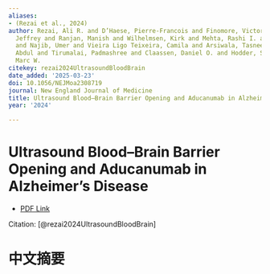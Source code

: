 ```yaml
---
aliases:
- (Rezai et al., 2024)
author: Rezai, Ali R. and D’Haese, Pierre-Francois and Finomore, Victor and Carpenter,
  Jeffrey and Ranjan, Manish and Wilhelmsen, Kirk and Mehta, Rashi I. and Wang, Peng
  and Najib, Umer and Vieira Ligo Teixeira, Camila and Arsiwala, Tasneem and Tarabishy,
  Abdul and Tirumalai, Padmashree and Claassen, Daniel O. and Hodder, Sally and Haut,
  Marc W.
citekey: rezai2024UltrasoundBloodBrain
date_added: '2025-03-23'
doi: 10.1056/NEJMoa2308719
journal: New England Journal of Medicine
title: Ultrasound Blood–Brain Barrier Opening and Aducanumab in Alzheimer’s Disease
year: '2024'

---
```

# Ultrasound Blood–Brain Barrier Opening and Aducanumab in Alzheimer’s Disease
- [PDF Link](zotero://open-pdf/library/items/UWCIFG4D)

Citation: [@rezai2024UltrasoundBloodBrain]

# 中文摘要
